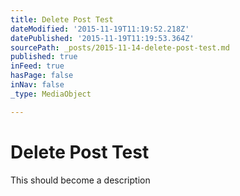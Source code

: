 ```yaml
---
title: Delete Post Test
dateModified: '2015-11-19T11:19:52.218Z'
datePublished: '2015-11-19T11:19:53.364Z'
sourcePath: _posts/2015-11-14-delete-post-test.md
published: true
inFeed: true
hasPage: false
inNav: false
_type: MediaObject

---
```

# Delete Post Test

This should become a description